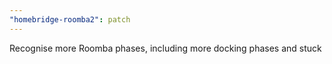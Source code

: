 ```yaml
---
"homebridge-roomba2": patch
---
```


Recognise more Roomba phases, including more docking phases and stuck
